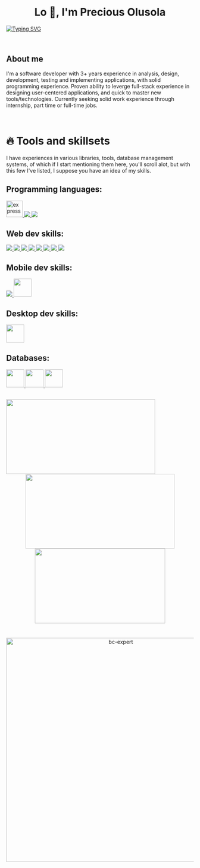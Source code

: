 <h1 align="center">Lo 👋, I'm Precious Olusola</h1>

[![Typing SVG](https://readme-typing-svg.herokuapp.com?font=Fira+Code&pause=1000&center=true&vCenter=true&width=435&lines=I+am+codepraycode;A+web+developer;A+mobile+app+developer;A+desktop+app+developer;An+evolving+software+engineer)](https://git.io/typing-svg)

<br/>

<h2>About me</h2>
<p>
I'm a software developer with 3+ years experience in analysis, design, development, testing and implementing applications, with solid programming experience. Proven ability to leverge full-stack experience in designing user-centered applications, and quick to master new tools/technologies. Currently seeking solid work experience through internship, part time or full-time jobs.
</p>

<br/>

# 🔥 Tools and skillsets

I have experiences in various libraries, tools, database management systems, of which if I start mentioning them here, you'll scroll alot, but with this few I've listed, I suppose you have an idea of my skills.

 ## Programming languages:

<p align="left"> 
    <a href="https://www.python.org/" target="_blank"> <img src="https://img.icons8.com/color/452/python.png" alt="express" width="44" height="44"/> </a>
    <a href="https://developer.mozilla.org/en-US/docs/Web/JavaScript" target="_blank"> <img src="https://img.icons8.com/color/48/000000/javascript.png"/> </a> 
    <a href="#"> <img src="https://img.icons8.com/color/48/null/rust-programming-language.png"/></a>
</p>
  
## Web dev skills:
<p align="left">
  <a href="https://www.w3.org/html/" target="_blank"> <img src="https://img.icons8.com/color/48/000000/html-5.png"/> </a> 
  <a href="https://www.w3schools.com/css/" target="_blank"> <img src="https://img.icons8.com/color/48/000000/css3.png"/> </a> 
  <a href="https://www.w3schools.com/sass/" target="_blank"> <img src="https://img.icons8.com/color/48/000000/sass.png"/> </a>
  <a href="https://www.w3schools.com/react/" target="_blank"> <img src="https://img.icons8.com/officel/48/null/react.png"/> </a>
  <a href="https://www.w3schools.com/react/" target="_blank"> <img src="https://img.icons8.com/doodle/48/null/svetle.png"/> </a>
  <a href="https://www.w3schools.com/react/" target="_blank"> <img src="https://img.icons8.com/color/48/null/bootstrap.png"/> </a>
  <a href="https://www.w3schools.com/css/" target="_blank"> <img src="https://img.icons8.com/color/48/null/nodejs.png"/> </a>
  <a href="https://www.w3schools.com/css/" target="_blank"> <img src="https://img.icons8.com/color/48/null/django.png"/> </a>
</p>
  
  
## Mobile dev skills:
<p align="left">
  <a href="https://www.w3.org/react/" target="_blank"> <img src="https://img.icons8.com/bubbles/50/null/react.png"/> </a> 
  <a href="https://www.w3schools.com/react/" target="_blank"> <img width="48px" height="48px" src="https://img.icons8.com/color/48/000000/react-native.png"/> </a>
</p>
  
## Desktop dev skills:
<p align="left">
  <a href="https://www.w3schools.com/react/" target="_blank" title="Electron js"> <img width="48px" height="48px" src="https://img.icons8.com/external-flat-icons-inmotus-design/67/null/external-JS-web-technologies-flat-icons-inmotus-design-4.png"/> </a>
</p>


## Databases:
<p align="left">
  <a href="https://www.w3schools.com/mysql/" target="_blank"> <img width="48px" height="48px" src="https://img.icons8.com/color/48/null/mysql-logo.png"/> </a>
  <a href="https://www.w3schools.com/mongodb/" target="_blank"> <img width="48px" height="48px" src="https://img.icons8.com/color/48/null/mongodb.png"/> </a>
  <a href="https://www.w3schools.com/mongodb/" target="_blank"> <img width="48px" height="48px" src="https://img.icons8.com/color/48/null/postgreesql.png"/> </a>
</p>

<h2></h2>

<div align="center">
  <img height="200px" width="400px" align="left" src="https://github-readme-stats.vercel.app/api?username=codepraycode&count_private=true&show_icons=true&theme=radical" />
  <img height="200px" width="400px" align="center" src="https://github-readme-streak-stats.herokuapp.com/?user=codepraycode&theme=react&border=61dafb" />
  <img height="200px" width="350px" src="https://github-readme-stats.vercel.app/api/top-langs/?username=codepraycode&layout=compact&theme=aura&langs_count=9" />
</div>

<h1></h1>
<p align="center"> <a href="https://github.com/ryo-ma/github-profile-trophy"><img src="https://github-profile-trophy.vercel.app/?username=codepraycode&theme=tokyonight&no-frame=true&row=1&&margin-w=30&no-bg=false" alt="bc-expert" width="600px"/></a> </p>
